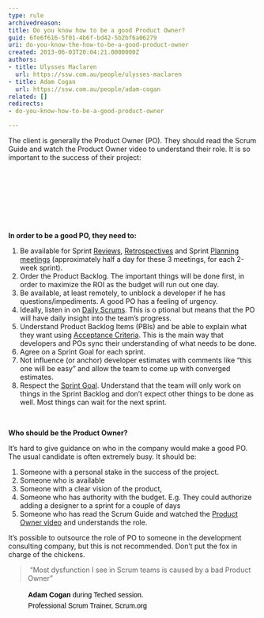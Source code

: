 ```yaml
---
type: rule
archivedreason: 
title: Do you know how to be a good Product Owner?
guid: 6fe6f616-5f01-4b6f-bd42-5b2bf6a06279
uri: do-you-know-the-how-to-be-a-good-product-owner
created: 2013-06-03T20:04:21.0000000Z
authors:
- title: Ulysses Maclaren
  url: https://ssw.com.au/people/ulysses-maclaren
- title: Adam Cogan
  url: https://ssw.com.au/people/adam-cogan
related: []
redirects:
- do-you-know-how-to-be-a-good-product-owner

---
```



<p>​​​​​​The client is generally the Product Owner (PO). They should read the Scrum Guide and watch the Product Owner video to understand their role. It is so important to the success of their project&#58; ​<br></p><div class="ms-rtestate-read ms-rte-wpbox"><div class="ms-rtestate-notify  ms-rtestate-read 4b741f3a-4b7b-40ec-ac29-e627c80b70ad" id="div_4b741f3a-4b7b-40ec-ac29-e627c80b70ad" unselectable="on"></div><div id="vid_4b741f3a-4b7b-40ec-ac29-e627c80b70ad" unselectable="on" style="display&#58;none;"></div></div><p>​<br><br></p>
<br><excerpt class='endintro'></excerpt><br>
<p><strong><br></strong></p><p><strong>​In order to be a good PO, they need to&#58;</strong></p><ol><li>Be available for Sprint <a href="/_layouts/15/FIXUPREDIRECT.ASPX?WebId=3dfc0e07-e23a-4cbb-aac2-e778b71166a2&amp;TermSetId=07da3ddf-0924-4cd2-a6d4-a4809ae20160&amp;TermId=ce7cba56-e7a2-42c9-bdca-2445cf8f820b" target="_blank">Reviews</a>, <a href="/_layouts/15/FIXUPREDIRECT.ASPX?WebId=3dfc0e07-e23a-4cbb-aac2-e778b71166a2&amp;TermSetId=07da3ddf-0924-4cd2-a6d4-a4809ae20160&amp;TermId=4f02d28d-5375-4530-abcb-0b541683bcbc" target="_blank">Retrospectives</a> and Sprint <a href="/Management/RulesToBetterScrumUsingTFS/Pages/SprintPlanning(WHAT)Meeting.aspx" target="_blank">Planning meetings</a> (approximately half a day for these 3 meetings, for each 2-week sprint).</li><li>Order the Product Backlog. The important things will be done first, in order to maximize the ROI as the budget will run out one day.</li><li>Be available, at least remotely, to unblock a developer if he has questions/impediments. A good PO has a feeling of urgency.<br></li><li>Ideally, listen in on&#160;<a href="/_layouts/15/FIXUPREDIRECT.ASPX?WebId=3dfc0e07-e23a-4cbb-aac2-e778b71166a2&amp;TermSetId=07da3ddf-0924-4cd2-a6d4-a4809ae20160&amp;TermId=731a3f5d-a266-4944-876c-a45afa82832f" target="_blank">Daily Scrums</a>. This is o ptional but means that the PO will have daily insight into the team’s progress.</li><li>Understand Product Backlog Items (PBIs)&#160;and be able to explain what they want using&#160;<a href="/_layouts/15/FIXUPREDIRECT.ASPX?WebId=3dfc0e07-e23a-4cbb-aac2-e778b71166a2&amp;TermSetId=07da3ddf-0924-4cd2-a6d4-a4809ae20160&amp;TermId=a4a9c23a-4f68-4922-9605-83628509dc48" target="_blank">Acceptance Criteria</a>.&#160;This is the main way that developers and POs sync their understanding of what needs to be done.</li><li>Agree on a Sprint Goal for each sprint.<br></li><li>Not influence (or anchor) developer&#160;estimates with comments like “this one will be easy” and allow the team to come up with converged estimates.<br></li><li>Respect the&#160;<a href="/_layouts/15/FIXUPREDIRECT.ASPX?WebId=3dfc0e07-e23a-4cbb-aac2-e778b71166a2&amp;TermSetId=07da3ddf-0924-4cd2-a6d4-a4809ae20160&amp;TermId=9119c922-1478-49e3-9d7a-903e9bc4be6e" target="_blank">Sprint Goal</a>. Understand that the team will only work on things in the Sprint Backlog and don’t expect other things to be done as well.&#160;Most things can wait for the next sprint.</li></ol><p><strong><br></strong></p><p><strong>​Who should be the Product Owner?</strong></p><p>It’s hard to give guidance on who in the company would make a good PO. The usual candidate is often extremely busy. It&#160;should be&#58;</p><ol><li>Someone with a personal stake in the success of the project.</li><li>Someone who is available</li><li>Someone with a clear vision of the product,</li><li>Someone who has authority with the budget. E.g. They could authorize adding a designer to a sprint for a couple of days</li><li>Someone who has read the Scrum Guide and watched the <a href="http&#58;//tv.ssw.com/3244/what-is-a-product-owner" target="_blank">Product Owner video</a> and understands the role.</li></ol><p>It’s possible to outsource the role of PO to someone in the development consulting company, but this is not recommended. Don’t put the fox in charge of the chickens. <br></p><blockquote><p class="ssw15-rteElement-Reference"> 
      ​&#160;“Most dysfunction I see in Scrum teams is caused by a bad Product Owner”</p></blockquote><blockquote style="margin&#58;0px 0px 0px 40px;border&#58;none;padding&#58;0px;"><p style="margin-top&#58;14px;margin-bottom&#58;14px;border&#58;0px;outline&#58;0px;font-family&#58;arial, serif;vertical-align&#58;baseline;color&#58;#000000;line-height&#58;22.0938px;background-color&#58;transparent;"><b>Adam Cogan</b> during Teched session.​<br><span style="line-height&#58;1.6;background-color&#58;transparent;">Profes</span><span style="line-height&#58;1.6;background-color&#58;transparent;">sional Scrum Trainer, Scrum.or</span><span style="line-height&#58;1.6;background-color&#58;transparent;">g</span></p></blockquote>


